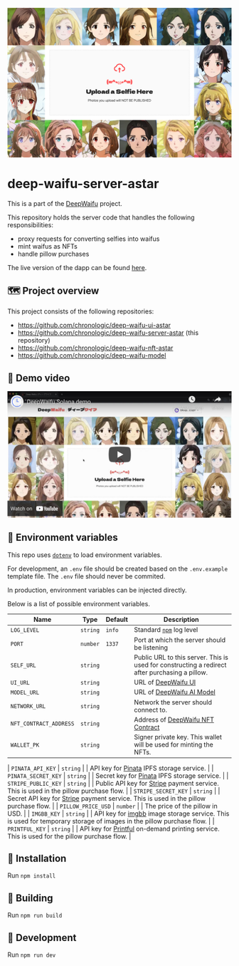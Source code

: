 ![DeepWaifu Main](public/Header.jpg)

# deep-waifu-server-astar

This is a part of the [DeepWaifu](https://blog.chronologic.network/no-waifu-no-laifu-we-use-deep-networks-to-draw-your-anime-style-portrait-5fbb0ee6b16a) project.

This repository holds the server code that handles the following responsibilities:

- proxy requests for converting selfies into waifus
- mint waifus as NFTs
- handle pillow purchases

The live version of the dapp can be found [here](https://deepwaifu.ai/).

## 🗺 Project overview

This project consists of the following repositories:

- https://github.com/chronologic/deep-waifu-ui-astar
- https://github.com/chronologic/deep-waifu-server-astar (this repository)
- https://github.com/chronologic/deep-waifu-nft-astar
- https://github.com/chronologic/deep-waifu-model

## 👀 Demo video

[![Demo Video](public/DemoVideo.jpg)](https://youtu.be/hTFxlKN7sFw)

## 🔧 Environment variables

This repo uses [`dotenv`](https://www.npmjs.com/package/dotenv) to load environment variables.

For development, an `.env` file should be created based on the `.env.example` template file. The `.env` file should never be commited.

In production, environment variables can be injected directly.

Below is a list of possible environment variables.

| Name                   | Type     | Default | Description                                                                                    |
| ---------------------- | -------- | ------- | ---------------------------------------------------------------------------------------------- |
| `LOG_LEVEL`            | `string` | `info`  | Standard [`npm`](https://github.com/winstonjs/winston#logging-levels) log level                |
| `PORT`                 | `number` | `1337`  | Port at which the server should be listening                                                   |
| `SELF_URL`             | `string` |         | Public URL to this server. This is used for constructing a redirect after purchasing a pillow. |
| `UI_URL`               | `string` |         | URL of [DeepWaifu UI](https://github.com/chronologic/deep-waifu-ui-astar)                      |
| `MODEL_URL`            | `string` |         | URL of [DeepWaifu AI Model](https://github.com/chronologic/deep-waifu-model)                   |
| `NETWORK_URL`          | `string` |         | Network the server should connect to.                                                          |
| `NFT_CONTRACT_ADDRESS` | `string` |         | Address of [DeepWaifu NFT Contract](https://github.com/chronologic/deep-waifu-nft-astar)       |
| `WALLET_PK`            | `string` |         | Signer private key. This wallet will be used for minting the NFTs.                             |

| `PINATA_API_KEY` | `string` | | API key for [Pinata](https://pinata.cloud) IPFS storage service. |
| `PINATA_SECRET_KEY` | `string` | | Secret key for [Pinata](https://pinata.cloud) IPFS storage service. |
| `STRIPE_PUBLIC_KEY` | `string` | | Public API key for [Stripe](https://stripe.com/docs/api/authentication) payment service. This is used in the pillow purchase flow. |
| `STRIPE_SECRET_KEY` | `string` | | Secret API key for [Stripe](https://stripe.com/docs/api/authentication) payment service. This is used in the pillow purchase flow. |
| `PILLOW_PRICE_USD` | `number` | | The price of the pillow in USD. |
| `IMGBB_KEY` | `string` | | API key for [imgbb](https://api.imgbb.com/) image storage service. This is used for temporary storage of images in the pillow purchase flow. |
| `PRINTFUL_KEY` | `string` | | API key for [Printful](https://www.printful.com/api) on-demand printing service. This is used for the pillow purchase flow. |

## 💽 Installation

Run `npm install`

## 🚧 Building

Run `npm run build`

## 👷 Development

Run `npm run dev`
